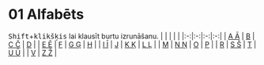 01 Alfabēts
===========

<kbd>Shift</kbd>+<kbd>klikšķis</kbd> lai klausīt burtu izrunāšanu.
| | | | |
|:-:|:-:|:-:|:-:|
| [A Ā](https://youtu.be/riqfSaT8hJ0?t=4)  | [B](https://youtu.be/riqfSaT8hJ0?t=11)    | [C Č](https://youtu.be/riqfSaT8hJ0?t=15) | [D](https://youtu.be/riqfSaT8hJ0?t=26)    |
| [E Ē](https://youtu.be/riqfSaT8hJ0?t=30) | [F](https://youtu.be/riqfSaT8hJ0?t=37)    | [G Ģ](https://youtu.be/riqfSaT8hJ0?t=42) | [H](https://youtu.be/riqfSaT8hJ0?t=53)    |
| [I Ī](https://youtu.be/riqfSaT8hJ0?t=58) | [J](https://youtu.be/riqfSaT8hJ0?t=67)    | [K Ķ](https://youtu.be/riqfSaT8hJ0?t=71) | [L Ļ](https://youtu.be/riqfSaT8hJ0?t=80)  |
| [M](https://youtu.be/riqfSaT8hJ0?t=91)   | [N Ņ](https://youtu.be/riqfSaT8hJ0?t=96)  | [O](https://youtu.be/riqfSaT8hJ0?t=107)  | [P](https://youtu.be/riqfSaT8hJ0?t=112)   |
| [R](https://youtu.be/riqfSaT8hJ0?t=117)  | [S Š](https://youtu.be/riqfSaT8hJ0?t=122) | [T](https://youtu.be/riqfSaT8hJ0?t=132)  | [U Ū](https://youtu.be/riqfSaT8hJ0?t=136) |
| [V](https://youtu.be/riqfSaT8hJ0?t=145)  | [Z Ž](https://youtu.be/riqfSaT8hJ0?t=149) |
